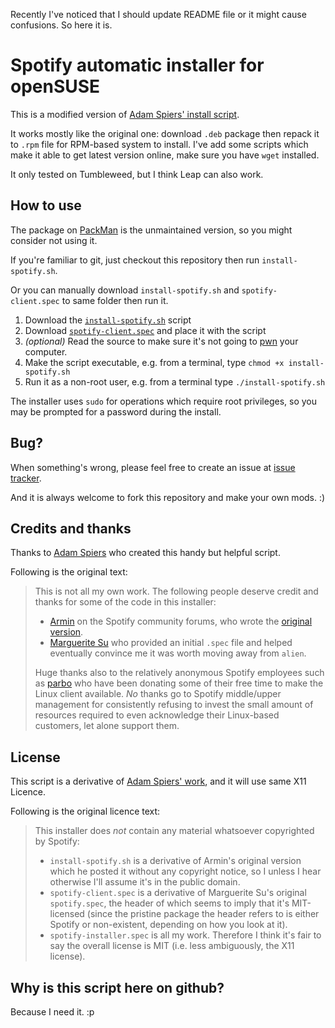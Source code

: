 Recently I've noticed that I should update README file or it might cause confusions.
So here it is.

# Spotify automatic installer for openSUSE

This is a modified version of [Adam Spiers' install script](https://github.com/aspiers/opensuse-spotify-installer).

It works mostly like the original one: download `.deb` package then repack it to `.rpm` file for RPM-based system to install.
I've add some scripts which make it able to get latest version online, make sure you have `wget` installed.

It only tested on Tumbleweed, but I think Leap can also work.

## How to use

The package on [PackMan](http://packman.links2linux.org/) is the unmaintained version, so you might consider not using it.

If you're familiar to git, just checkout this repository then run `install-spotify.sh`.

Or you can manually download `install-spotify.sh` and `spotify-client.spec` to same folder then run it.

1. Download the [`install-spotify.sh`](https://raw.github.com/cornguo/opensuse-spotify-installer/master/install-spotify.sh) script
2. Download [`spotify-client.spec`](https://raw.github.com/cornguo/opensuse-spotify-installer/master/spotify-client.spec) and place it with the script
3. *(optional)* Read the source to make sure it's not going to [pwn](http://en.wikipedia.org/wiki/Pwn) your computer.
4. Make the script executable, e.g. from a terminal, type `chmod +x install-spotify.sh`
5. Run it as a non-root user, e.g. from a terminal type `./install-spotify.sh`

The installer uses `sudo` for operations which require root privileges, so
you may be prompted for a password during the install.

## Bug?

When something's wrong, please feel free to create an issue at [issue tracker](https://github.com/cornguo/opensuse-spotify-installer/issues).

And it is always welcome to fork this repository and make your own mods. :)

## Credits and thanks

Thanks to [Adam Spiers](https://github.com/aspiers) who created this handy but helpful script.

Following is the original text:

> This is not all my own work.  The following people deserve credit and
> thanks for some of the code in this installer:
>
> * [Armin](http://community.spotify.com/t5/user/viewprofilepage/user-id/190504) on the Spotify community forums, who wrote the
> [original version](http://community.spotify.com/t5/Desktop-Linux/Segfault-on-opensuse-12-2/m-p/161048/highlight/true#M1331).
> * [Marguerite Su](https://github.com/marguerite) who provided an initial `.spec` file and helped eventually convince me it was worth moving away from `alien`.
>
> Huge thanks also to the relatively anonymous Spotify employees such as
> [parbo](http://community.spotify.com/t5/user/viewprofilepage/user-id/23361)
> who have been donating some of their free time to make the Linux
> client available.  *No* thanks go to Spotify middle/upper management
> for consistently refusing to invest the small amount of resources
> required to even acknowledge their Linux-based customers, let alone
> support them.

## License

This script is a derivative of [Adam Spiers' work](https://github.com/aspiers/opensuse-spotify-installer),
and it will use same X11 Licence.

Following is the original licence text:

> This installer does *not* contain any material whatsoever copyrighted
> by Spotify:
>
> *   `install-spotify.sh` is a derivative of Armin's original version which
>     he posted it without any copyright notice, so I unless I hear
>     otherwise I'll assume it's in the public domain.
> *   `spotify-client.spec` is a derivative of Marguerite Su's original
>     `spotify.spec`, the header of which seems to imply that it's
>     MIT-licensed (since the pristine package the header refers to is
>     either Spotify or non-existent, depending on how you look at it).
> *   `spotify-installer.spec` is all my work.
> Therefore I think it's fair to say the overall license is MIT (i.e.
> less ambiguously, the X11 license).

## Why is this script here on github?

Because I need it. :p
